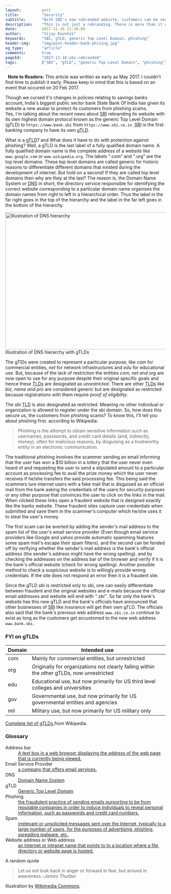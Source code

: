 ```yaml
---
layout:   		post
title:    		"Security"
subtitle: 		"With SBI's new rebranded webiste, customers can be secured from phishing scams"
description:	"This is not just a rebranding. There is more than it meets the eye"
date:			2017-11-16 21:30:00
author: 		"Vijay Koushik"
keywords:   	"SBI, gTLD, generic Top Level Domain, phishing"
header-img: 	"img/post-header-bank-phising.jpg"
og_type: 		"article"
comments:       true
pageId:         "2017-11-16-sbi-rebranded"
tags:			["SBI", "gTLD", "generic Top Level Domain", "phishing"]
---
```

<div class="alert alert-info">
  <strong><i class="fa fa-info-circle"></i> Note to Readers:</strong> This article was written as early as May 2017. I couldn't find time to publish it early. Please keep in mind that this is based on an event that occured on 20 Feb 2017.
</div>

<p>Though we cursed it's changes in policies relating to savings banks account, India's biggest public sector bank State Bank Of India has given its website a new avatar to protect its customers from phishing scams.<br/>Yes, I'm talking about the recent news about <abbr title="State Bank of India">SBI</abbr> rebranding its website with its own highest domain protocol known as the generic Top Level Domain (gTLD) to <code>https://www.bank.sbi</code> from <code>https://www.sbi.co.in</code>. <abbr title="State Bank of India">SBI</abbr> is the first banking company to have its own <abbr title="generic Top Level Domain">gTLD</abbr>.</p>

<p>What is a <abbr title="generic Top Level Domain">gTLD</abbr>? and What does it have to do with protection against phishing? Well, a gTLD is the last label of a fully qualified domain name. A fully qualified domain name is the complete address of a website like <code>www.google.com</code> or <code>www.wikipedia.org</code>. The labels <q>.com</q> and <q>.org</q> are the top level domains. These top level domains are called generic for historic reasons to differentiate different domains that existed during the development of internet. But hold on a second! If they are called top level domains then why are they at the last? The reason is, the Domain Name System or <abbr title="Domain Name System">DNS</abbr> in short, the directory service responsible for identifying the correct website corresponding to a particular domain name organises the domain names from right to left in a hierarchical order. Thus the label in the far right goes in the top of the hierarchy and the label in the far left goes in the bottom of the hierarchy.</p>
<a href="#">
    <img src="{{ site.baseurl }}/img/post-dns-tree-illustration.svg" alt="Illustration of DNS hierarchy" width="732" height="429">
</a>
<span class="caption text-muted">Illustration of DNS hierarchy with gTLDs</span>
<p>The gTlDs were created to represent a particular purpose, like <em>com</em> for commercial entities, <em>net</em> for network infrastructures and <em>edu</em> for educational use. But, because of the lack of restriction the entities <em>com, net and org</em> are now open to use for any purpose despite their original specific goals and hence these <abbr title="Top Level Domains">TLDs</abbr> are designated as <em>unrestricted</em>. There are other <abbr title="Top Level Domains">TLDs</abbr> like <em>biz, name and pro</em> are considered generic but are designated as restricted because registrations with them require <em>proof of eligibility</em>.</p>

<p>The <em>sbi</em> <abbr title="Top Level Domain">TLD</abbr> is also designated as restricted. Meaning no other individual or organization is allowed to register under the sbi domain. So, how does this secure us, the customers from phishing scams? To know this, I'll tell you about phishing first. according to Wikipedia:
<blockquote>Phishing is the attempt to obtain sensitive information such as usernames, passwords, and credit card details (and, indirectly, money), often for malicious reasons, by disguising as a trustworthy entity in an electronic communication.</blockquote>
The traditional phishing involves the scammer sending an email informing that the user has won a $10 billion in a lottery that the user never even heard of and requesting the user to send a stipulated amount to a particular account as processing fee to avail the prize money which the user never receives if he/she transfers the said processing fee. This being said the scammers lure internet users with a fake mail that is disguised as an official mail from the bank asking the credentials of the users for security purposes or any other purpose that convinces the user to click on the links in the mail. When clicked these links open a fraudent website that is designed exactly like the banks website. These fraudent sites capture user credentials when submitted and save them in the scammer's computer which he/she uses it to steal the user's money.
</p>
<p>The first scam can be averted by adding the sender's mail address to the spam list of the user's email service provider (Even though email service providers like Google and yahoo provide automatic spamming features some spam mail's escape their spam filters). and the second can be fended off by verifying whether the sender's mail address is the bank's official address (the sender's address might have the wrong spelling). and by checking the addresses on the address bar of the browser and verify if it is the bank's official website (check for wrong spelling). Another possible method to check a suspicious website is to willingly provide wrong credentials. If the site does not respond an error then it is a fraudent site.</p>

<p>Since the gTLD <em>sbi</em> is restricted only to sbi, one can easily differentiate between fraudent and the original websites and e-mails because the official email addresses and website will end with <em><q>.sbi</q></em>. So far only the bank's website has this new gTLD and the bank's officials have announced that other businesses of <abbr title="State Bank of India">SBI</abbr> like insurance will get their own gTLD. The officials also said that the bank's previous web address <code>www.sbi.co.in</code> continue to exist as long as the customers get accustomed to the new web address <code>www.bank.sbi</code>.</p>
<h3>FYI on gTLDs</h3>
	<!--|Domain	|Intended use																				|
	|-------|-------------------------------------------------------------------------------------------|
	|com	|Mainly for commercial entities, but unrestricted											|
	|org	|Originally for organizations not clearly falling within the other gTLDs, now unrestricted	|
	|edu	|Educational use, but now primarily for US third level colleges and universities			|
	|gov	|Governmental use, but now primarily for US governmental entities and agencies				|
	|mil	|Military use, but now primarily for US military only										|-->
	<table class="table">
		<thead>
			<tr>
				<th>Domain</th>
				<th>Intended use</th>
			<tr>
		</thead>
		<tbody>
			<tr>
				<td>com</td>
				<td>Mainly for commercial entities, but unrestricted</td>
			<tr>
			<tr>
				<td>org</td>
				<td>Originally for organizations not clearly falling within the other gTLDs, now unrestricted</td>
			<tr>
			<tr>
				<td>edu</td>
				<td>Educational use, but now primarily for US third level colleges and universities</td>
			<tr>
			<tr>
				<td>gov</td>
				<td>Governmental use, but now primarily for US governmental entities and agencies</td>
			<tr>
			<tr>
				<td>mil</td>
				<td>Military use, but now primarily for US military only</td>
			<tr>
		</tbody>
	</table>
<p>
<a href="https://en.wikipedia.org/wiki/List_of_Internet_top-level_domains#ICANN-era_generic_top-level_domains" target="_blank">Complete list of gTLDs <i class="fa fa-external-link"></i></a> from Wikipedia.</p>
<h3>Glossary</h3>
<dl>
	<dt>Address bar</dt>
	<dd><a href="https://en.wikipedia.org/wiki/Address_bar">A text box in a web browser displaying the address of the web page that is currently being viewed.<i class="fa fa-external-link"></i></a></dd>
	<dt>Email Service Provider</dt>
	<dd><a href="https://en.wikipedia.org/wiki/Spamming">a company that offers email services. <i class="fa fa-external-link"></i></a></dd>
	<dt>DNS</dt>
	<dd><a href="https://en.wikipedia.org/wiki/Domain_Name_System">Domain Name System <i class="fa fa-external-link"></i></a></dd>
	<dt>gTLD</dt>
	<dd><a href="https://en.wikipedia.org/wiki/Generic_top-level_domain">Generic Top Level Domain <i class="fa fa-external-link"></i></a></dd>
	<dt>Phishing</dt>
	<dd><a href="https://en.wikipedia.org/wiki/Phishing">the fraudulent practice of sending emails purporting to be from reputable companies in order to induce individuals to reveal personal information, such as passwords and credit card numbers. <i class="fa fa-external-link"></i></a></dd>
	<dt>Spam</dt>
	<dd><a href="https://en.wikipedia.org/wiki/Spamming">irrelevant or unsolicited messages sent over the Internet, typically to a large number of users, for the purposes of advertising, phishing, spreading malware, etc. <i class="fa fa-external-link"></i></a></dd>
	<dt>Website address or Web address</dt>
	<dd><a href="https://en.wikipedia.org/wiki/URL">an Internet or intranet name that points to to a location where a file, directory or website page is hosted. <i class="fa fa-external-link"></i></a></dd>
</dl>

<p>A random quote</p>
<blockquote cite="https://en.wikipedia.org/wiki/James_Thurber">
Let us not look back in anger or forward in fear, but around in awareness.-<cite>James Thurber</cite>
</blockquote>

<p>Illustration by <a href="https://commons.wikimedia.org/">Wikimedia Commons</a>.</p>